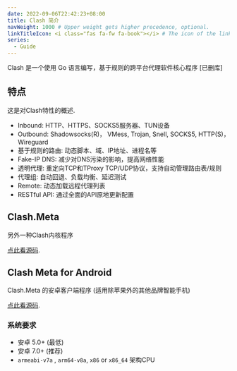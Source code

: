 ```yaml
---
date: 2022-09-06T22:42:23+08:00
title: Clash 简介
navWeight: 1000 # Upper weight gets higher precedence, optional.
linkTitleIcon: <i class="fas fa-fw fa-book"></i> # The icon of the link title, optional.
series:
  - Guide
---
```


Clash 是一个使用 Go 语言编写，基于规则的跨平台代理软件核心程序 [已删库]

## 特点

这是对Clash特性的概述.  

- Inbound: HTTP、HTTPS、SOCKS5服务器、TUN设备
- Outbound: Shadowsocks(R)， VMess, Trojan, Snell, SOCKS5, HTTP(S)， Wireguard
- 基于规则的路由: 动态脚本、域、IP地址、进程名等
- Fake-IP DNS: 减少对DNS污染的影响，提高网络性能
- 透明代理: 重定向TCP和TProxy TCP/UDP协议，支持自动管理路由表/规则
- 代理组: 自动回退、负载均衡、延迟测试
- Remote: 动态加载远程代理列表
- RESTful API: 通过全面的API原地更新配置

## Clash.Meta 

另外一种Clash内核程序

[点此看源码](https://github.com/clash-next/clash-meta/).

## Clash Meta for Android

Clash.Meta 的安卓客户端程序 (适用除苹果外的其他品牌智能手机)

[点此看源码](https://github.com/MetaCubeX/ClashMetaForAndroid/).

### 系统要求

- 安卓 5.0+ (最低)
- 安卓 7.0+ (推荐)
- `armeabi-v7a` , `arm64-v8a`, `x86` or `x86_64` 架构CPU

